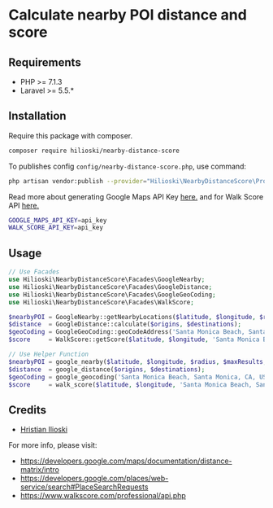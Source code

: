 # Calculate nearby POI distance and score

## Requirements

- PHP >= 7.1.3
- Laravel >= 5.5.*

## Installation

Require this package with composer.

```bash
composer require hilioski/nearby-distance-score
```

To publishes config `config/nearby-distance-score.php`, use command:

```bash
php artisan vendor:publish --provider="Hilioski\NearbyDistanceScore\Providers\NearbyDistanceScoreServiceProvider"
```

Read more about generating Google Maps API Key [here.](https://developers.google.com/maps/documentation/distance-matrix/get-api-key) and for Walk Score API [here.](https://www.walkscore.com/professional/api-sign-up.php)

```bash
GOOGLE_MAPS_API_KEY=api_key
WALK_SCORE_API_KEY=api_key
```

## Usage

```php
// Use Facades
use Hilioski\NearbyDistanceScore\Facades\GoogleNearby;
use Hilioski\NearbyDistanceScore\Facades\GoogleDistance;
use Hilioski\NearbyDistanceScore\Facades\GoogleGeoCoding;
use Hilioski\NearbyDistanceScore\Facades\WalkScore;

$nearbyPOI = GoogleNearby::getNearbyLocations($latitude, $longitude, $radius, $maxResults, $optionalParameters);
$distance  = GoogleDistance::calculate($origins, $destinations);
$geoCoding = GoogleGeoCoding::geoCodeAddress('Santa Monica Beach, Santa Monica, CA, USA')
$score     = WalkScore::getScore($latitude, $longitude, 'Santa Monica Beach, Santa Monica, CA, USA', ['bike' => 1, 'transit' => 1])

// Use Helper Function
$nearbyPOI = google_nearby($latitude, $longitude, $radius, $maxResults, $optionalParameters);
$distance  = google_distance($origins, $destinations);
$geoCoding = google_geocoding('Santa Monica Beach, Santa Monica, CA, USA')
$score     = walk_score($latitude, $longitude, 'Santa Monica Beach, Santa Monica, CA, USA', ['bike' => 1, 'transit' => 1])

```

## Credits

- [Hristian Ilioski](https://github.com/hilioski)

For more info, please visit:
- https://developers.google.com/maps/documentation/distance-matrix/intro
- https://developers.google.com/places/web-service/search#PlaceSearchRequests
- https://www.walkscore.com/professional/api.php
